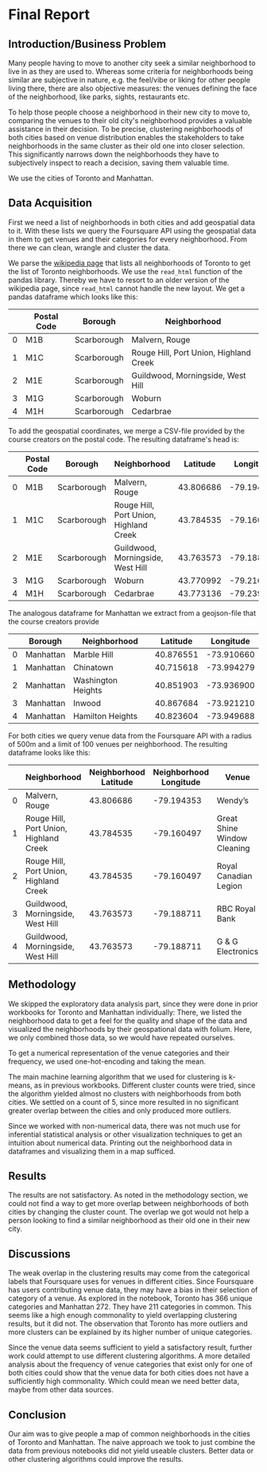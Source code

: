# Final Report

## Introduction/Business Problem

Many people having to move to another city seek a similar neighborhood to live in as they are used to. Whereas some criteria for neighborhoods being similar are subjective in nature, e.g. the feel/vibe or liking for other people living there, there are also objective measures: the venues defining the face of the neighborhood, like parks, sights, restaurants etc.

To help those people choose a neighborhood in their new city to move to, comparing the venues to their old city's neighborhood provides a valuable assistance in their decision. To be precise, clustering neighborhoods of both cities based on venue distribution enables the stakeholders to take neighborhoods in the same cluster as their old one into closer selection. This significantly narrows down the neighborhoods they have to subjectively inspect to reach a decision, saving them valuable time.

We use the cities of Toronto and Manhattan.

## Data Acquisition

First we need a list of neighborhoods in both cities and add geospatial data to it. With these lists we query the Foursquare API using the geospatial data in them to get venues and their categories for every neighborhood. From there we can clean, wrangle and cluster the data.

We parse the [wikipedia page](https://en.wikipedia.org/w/index.php?title=List_of_postal_codes_of_Canada:_M&oldid=1012118802) that lists all neighborhoods of Toronto to get the list of Toronto neighborhoods. We use the `read_html` function of the pandas library. Thereby we have to resort to an older version of the wikipedia page, since `read_html` cannot handle the new layout. We get a pandas dataframe which looks like this:


||Postal Code|Borough|Neighborhood|
---|---|---|---
|0|M1B|Scarborough|Malvern, Rouge|
|1|M1C|Scarborough|Rouge Hill, Port Union, Highland Creek|
|2|M1E|Scarborough|Guildwood, Morningside, West Hill|
|3|M1G|Scarborough|Woburn|
|4|M1H|Scarborough|Cedarbrae|

To add the geospatial coordinates, we merge a CSV-file provided by the course creators on the postal code. The resulting dataframe's head is:

||Postal Code|Borough|Neighborhood|Latitude|Longitude|
---|---|---|---|---|---
|0|M1B|Scarborough|Malvern, Rouge|43.806686|-79.194353|
|1|M1C|Scarborough|Rouge Hill, Port Union, Highland Creek|43.784535|-79.160497|
|2|M1E|Scarborough|Guildwood, Morningside, West Hill|43.763573|-79.188711|
|3|M1G|Scarborough|Woburn|43.770992|-79.216917|
|4|M1H|Scarborough|Cedarbrae|43.773136|-79.239476|

The analogous dataframe for Manhattan we extract from a geojson-file that the course creators provide


||Borough|Neighborhood|Latitude|Longitude|
---|---|---|---|---
|0|Manhattan|Marble Hill|40.876551|-73.910660|
|1|Manhattan|Chinatown|40.715618|-73.994279|
|2|Manhattan|Washington Heights|40.851903|-73.936900|
|3|Manhattan|Inwood|40.867684|-73.921210|
|4|Manhattan|Hamilton Heights|40.823604|-73.949688|

For both cities we query venue data from the Foursquare API with a radius of 500m and a limit of 100 venues per neighborhood. The resulting dataframe looks like this:

||Neighborhood |Neighborhood Latitude |Neighborhood Longitude |Venue |Venue Latitude |Venue Longitude |Venue Category|
---|---|---|---|---|---|---|---
0|Malvern, Rouge |43.806686 |-79.194353 |Wendy’s |43.807448 |-79.199056 |Fast Food Restaurant|
1|Rouge Hill, Port Union, Highland Creek |43.784535 |-79.160497 |Great Shine Window Cleaning |43.783145 |-79.157431 |Home Service|
2|Rouge Hill, Port Union, Highland Creek |43.784535 |-79.160497 |Royal Canadian Legion |43.782533 |-79.163085 |Bar|
3|Guildwood, Morningside, West Hill |43.763573 |-79.188711 |RBC Royal Bank |43.766790 |-79.191151 |Bank |
4|Guildwood, Morningside, West Hill |43.763573 |-79.188711 |G & G Electronics |43.765309 |-79.191537 |Electronics Store |

## Methodology

We skipped the exploratory data analysis part, since they were done in prior workbooks for Toronto and Manhattan individually: There, we listed the neighborhood data to get a feel for the quality and shape of the data and visualized the neighborhoods by their geospational data with folium. Here, we only combined those data, so we would have repeated ourselves.

To get a numerical representation of the venue categories and their frequency, we used one-hot-encoding and taking the mean.

The main machine learning algorithm that we used for clustering is k-means, as in previous workbooks. Different cluster counts were tried, since the algorithm yielded almost no clusters with neighborhoods from both cities. We settled on a count of 5, since more resulted in no significant greater overlap between the cities and only produced more outliers.

Since we worked with non-numerical data, there was not much use for inferential statistical analysis or other visualization techniques to get an intuition about numerical data. Printing out the neighborhood data in dataframes and visualizing them in a map sufficed.

## Results

The results are not satisfactory. As noted in the methodology section, we could not find a way to get more overlap between neighborhoods of both cities by changing the cluster count. The overlap we got would not help a person looking to find a similar neighborhood as their old one in their new city.

## Discussions

The weak overlap in the clustering results may come from the categorical labels that Foursquare uses for venues in different cities. Since Foursquare has users contributing venue data, they may have a bias in their selection of category of a venue. As explored in the notebook, Toronto has 366 unique categories and Manhattan 272. They have 211 categories in common. This seems like a high enough commonality to yield overlapping clustering results, but it did not. The observation that Toronto has more outliers and more clusters can be explained by its higher number of unique categories.

Since the venue data seems sufficient to yield a satisfactory result, further work could attempt to use different clustering algorithms. A more detailed analysis about the frequency of venue categories that exist only for one of both cities could show that the venue data for both cities does not have a sufficiently high commonality. Which could mean we need better data, maybe from other data sources.

## Conclusion

Our aim was to give people a map of common neighborhoods in the cities of Toronto and Manhattan. The naive approach we took to just combine the data from previous notebooks did not yield useable clusters. Better data or other clustering algorithms could improve the results.
